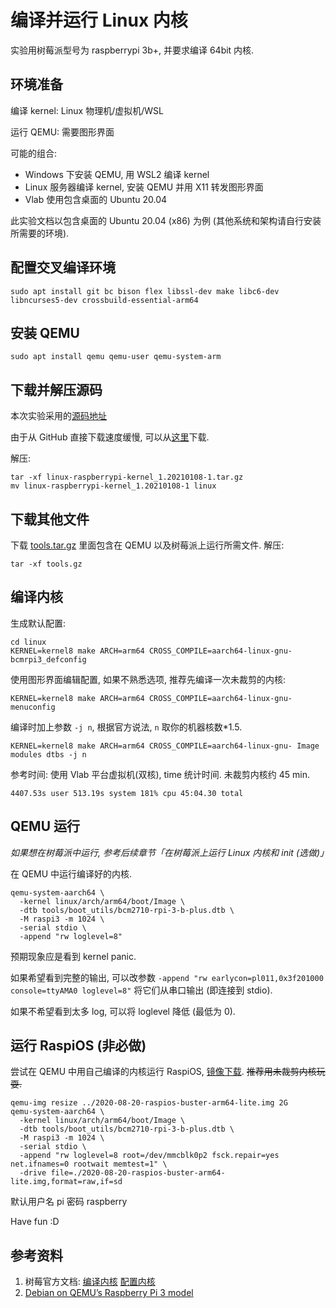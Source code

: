 # 编译并运行 Linux 内核

实验用树莓派型号为 raspberrypi 3b+, 并要求编译 64bit 内核.

## 环境准备

编译 kernel: Linux 物理机/虚拟机/WSL

运行 QEMU: 需要图形界面

可能的组合: 

- Windows 下安装 QEMU, 用 WSL2 编译 kernel
- Linux 服务器编译 kernel, 安装 QEMU 并用 X11 转发图形界面
- Vlab 使用包含桌面的 Ubuntu 20.04

此实验文档以包含桌面的 Ubuntu 20.04 (x86) 为例 (其他系统和架构请自行安装所需要的环境).

## 配置交叉编译环境

```
sudo apt install git bc bison flex libssl-dev make libc6-dev libncurses5-dev crossbuild-essential-arm64
```

## 安装 QEMU

```
sudo apt install qemu qemu-user qemu-system-arm
```

## 下载并解压源码

本次实验采用的[源码地址](https://github.com/raspberrypi/linux/archive/refs/tags/raspberrypi-kernel_1.20210108-1.tar.gz)

由于从 GitHub 直接下载速度缓慢, 可以从[这里](TBA)下载.

解压:

```
tar -xf linux-raspberrypi-kernel_1.20210108-1.tar.gz
mv linux-raspberrypi-kernel_1.20210108-1 linux
```

## 下载其他文件

下载 [tools.tar.gz](tba) 里面包含在 QEMU 以及树莓派上运行所需文件. 解压:

```
tar -xf tools.gz
```

## 编译内核

生成默认配置:

```
cd linux
KERNEL=kernel8 make ARCH=arm64 CROSS_COMPILE=aarch64-linux-gnu- bcmrpi3_defconfig
```

使用图形界面编辑配置, 如果不熟悉选项, 推荐先编译一次未裁剪的内核:

```
KERNEL=kernel8 make ARCH=arm64 CROSS_COMPILE=aarch64-linux-gnu- menuconfig
```

编译时加上参数 `-j n`, 根据官方说法, `n` 取你的机器核数*1.5.

```
KERNEL=kernel8 make ARCH=arm64 CROSS_COMPILE=aarch64-linux-gnu- Image modules dtbs -j n
```

参考时间: 使用 Vlab 平台虚拟机(双核), time 统计时间. 未裁剪内核约 45 min.

```
4407.53s user 513.19s system 181% cpu 45:04.30 total
```

## QEMU 运行

*如果想在树莓派中运行, 参考后续章节「在树莓派上运行 Linux 内核和 init (选做)」*

在 QEMU 中运行编译好的内核.

```
qemu-system-aarch64 \
  -kernel linux/arch/arm64/boot/Image \
  -dtb tools/boot_utils/bcm2710-rpi-3-b-plus.dtb \
  -M raspi3 -m 1024 \
  -serial stdio \
  -append "rw loglevel=8"
```

预期现象应是看到 kernel panic.

如果希望看到完整的输出, 可以改参数 `-append "rw earlycon=pl011,0x3f201000 console=ttyAMA0 loglevel=8"` 将它们从串口输出 (即连接到 stdio).

如果不希望看到太多 log, 可以将 loglevel 降低 (最低为 0).

## 运行 RaspiOS (非必做)

尝试在 QEMU 中用自己编译的内核运行 RaspiOS, [镜像下载](https://mirrors.ustc.edu.cn/raspberry-pi-os-images/raspios_lite_arm64/images/raspios_lite_arm64-2020-08-24/2020-08-20-raspios-buster-arm64-lite.zip). <del>推荐用未裁剪内核玩耍.</del>

```
qemu-img resize ../2020-08-20-raspios-buster-arm64-lite.img 2G
qemu-system-aarch64 \
  -kernel linux/arch/arm64/boot/Image \
  -dtb tools/boot_utils/bcm2710-rpi-3-b-plus.dtb \
  -M raspi3 -m 1024 \
  -serial stdio \
  -append "rw loglevel=8 root=/dev/mmcblk0p2 fsck.repair=yes net.ifnames=0 rootwait memtest=1" \
  -drive file=./2020-08-20-raspios-buster-arm64-lite.img,format=raw,if=sd
```

默认用户名 pi 密码 raspberry

Have fun :D

## 参考资料

1. 树莓官方文档: [编译内核](https://www.notion.so/Lab-1-Linux-53d010e1486d4fc180535fcf27ec5c79#e5ba9eda59124591a573a39c334d8fa1) [配置内核](https://www.notion.so/Lab-1-Linux-53d010e1486d4fc180535fcf27ec5c79#8e7ab2b415324a8791e14ba06f457a04)
2. [Debian on QEMU’s Raspberry Pi 3 model](https://translatedcode.wordpress.com/2018/04/25/debian-on-qemus-raspberry-pi-3-model/)
